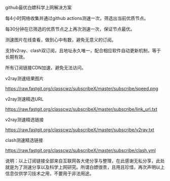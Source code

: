 github最优白嫖科学上网解决方案

每4小时网络收集并通过github actions测速一次，筛选出当前优质节点。

每30分钟在已筛选的优质节点之上再次测速一次，保证节点最优。

测速图片在线查看，做到心中有数，避免无意义的订阅。

支持v2ray、clash双订阅，且地址永久唯一，配合相应软件自动更新机制，等于长期有效。

所有订阅链接CDN加速，避免无法访问。

v2ray测速结果图片

https://raw.fastgit.org/classcwz/subscribeX/master/subscribe/speed.png

v2ray测速精选URL

https://raw.fastgit.org/classcwz/subscribeX/master/subscribe/link_url.txt

v2ray测速精选链接

https://raw.fastgit.org/classcwz/subscribeX/master/subscribe/v2ray.txt

clash测速精选链接

https://raw.fastgit.org/classcwz/subscribeX/master/subscribe/clash.yml

说明：以上订阅链接全部来自互联网各大佬分享与整理，在此感谢无私分享，此处就是为了测速分享以及科学上网研究。所谓白嫖很贵，且用且珍惜，再次声明以上信息仅供学习技术之用，不要用于非法用途。
